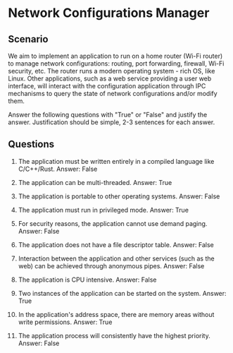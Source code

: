 # Network Configurations Manager

## Scenario

We aim to implement an application to run on a home router (Wi-Fi router) to manage network configurations: routing, port forwarding, firewall, Wi-Fi security, etc.
The router runs a modern operating system - rich OS, like Linux.
Other applications, such as a web service providing a user web interface, will interact with the configuration application through IPC mechanisms to query the state of network configurations and/or modify them.

Answer the following questions with "True" or "False" and justify the answer.
Justification should be simple, 2-3 sentences for each answer.

## Questions

1. The application must be written entirely in a compiled language like C/C++/Rust.
Answer: False

1. The application can be multi-threaded.
Answer: True

1. The application is portable to other operating systems.
Answer: False

1. The application must run in privileged mode.
Answer: True

1. For security reasons, the application cannot use demand paging.
Answer: False

1. The application does not have a file descriptor table.
Answer: False

1. Interaction between the application and other services (such as the web) can be achieved through anonymous pipes.
Answer: False

1. The application is CPU intensive.
Answer: False

1. Two instances of the application can be started on the system.
Answer: True

1. In the application's address space, there are memory areas without write permissions.
Answer: True

1. The application process will consistently have the highest priority.
Answer: False
